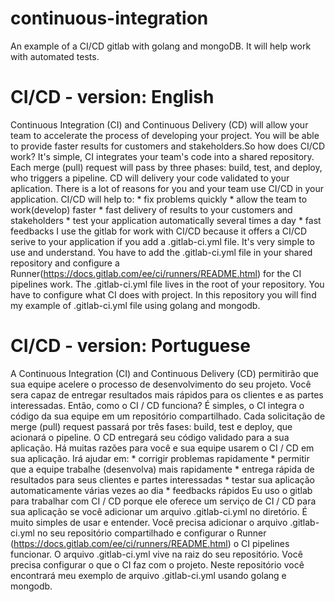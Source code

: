 # continuous-integration
An example of a CI/CD gitlab with golang and mongoDB. It will help work with 
automated tests.

# CI/CD - version: English
  Continuous Integration (CI) and Continuous Delivery (CD) will allow your team to accelerate the process of developing your project. You will be able to provide faster results for customers and stakeholders.So how does CI/CD work? It's simple, CI integrates your team's code into a shared repository. Each merge (pull) request will pass by three phases: build, test, and deploy, who triggers a pipeline. CD will delivery your code validated to your aplication.
  There is a lot of reasons for you and your team use CI/CD in your application. CI/CD will help to:
    * fix problems quickly
    * allow the team to work(develop) faster
    * fast delivery of results to your customers and stakeholders
    * test your application automatically several times a day
    * fast feedbacks
  I use the gitlab for work with CI/CD because it offers a CI/CD serive to your application if you add a .gitlab-ci.yml file. It's very simple to use and understand. You have to add the .gitlab-ci.yml file in your shared repository and configure a Runner(https://docs.gitlab.com/ee/ci/runners/README.html) for the CI pipelines work. The .gitlab-ci.yml file lives in the root of your repository. You have to configure what CI does with project. In this repository you will find my example of .gitlab-ci.yml file using golang and mongodb.

# CI/CD - version: Portuguese
  A Continuous Integration (CI) and Continuous Delivery (CD) permitirão que sua equipe acelere o processo de desenvolvimento do seu projeto. Você sera capaz de entregar resultados mais rápidos para os clientes e as partes interessadas. Então, como o CI / CD funciona? É simples, o CI integra o código da sua equipe em um repositório compartilhado. Cada solicitação de merge (pull) request passará por três fases: build, test e deploy, que acionará o pipeline. O CD entregará seu código validado para a sua aplicação.
  Há muitas razões para você e sua equipe usarem o CI / CD em sua aplicação. Irá ajudar em:
    * corrigir problemas rapidamente
    * permitir que a equipe trabalhe (desenvolva) mais rapidamente
    * entrega rápida de resultados para seus clientes e partes interessadas
    * testar sua aplicação automaticamente várias vezes ao dia
    * feedbacks rápidos
  Eu uso o gitlab para trabalhar com CI / CD porque ele oferece um serviço de CI / CD para sua aplicação se você adicionar um arquivo .gitlab-ci.yml no diretório. É muito simples de usar e entender. Você precisa adicionar o arquivo .gitlab-ci.yml no seu repositório compartilhado e configurar o Runner (https://docs.gitlab.com/ee/ci/runners/README.html) o CI pipelines funcionar. O arquivo .gitlab-ci.yml vive na raiz do seu repositório. Você precisa configurar o que o CI faz com o projeto. Neste repositório você encontrará meu exemplo de arquivo .gitlab-ci.yml usando golang e mongodb.
  



